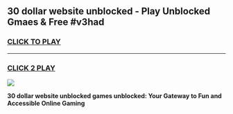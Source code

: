 
## 30 dollar website unblocked - Play Unblocked Gmaes & Free #v3had
<h3>
<a href="https://news.freeplayer.one?title=30_dollar_website_unblocked&ref=24F">CLICK TO PLAY</a></h3>
<hr>

<h3>
<a href="https://news.freeplayer.one?title=30_dollar_website_unblocked&ref=24F">CLICK 2 PLAY</a>
  
</h3>

<a href="https://news.freeplayer.one?title=30_dollar_website_unblocked&ref=24F/"><img src="https://clearcache.store/games.png"></a>


**30 dollar website unblocked games unblocked: Your Gateway to Fun and Accessible Online Gaming**
